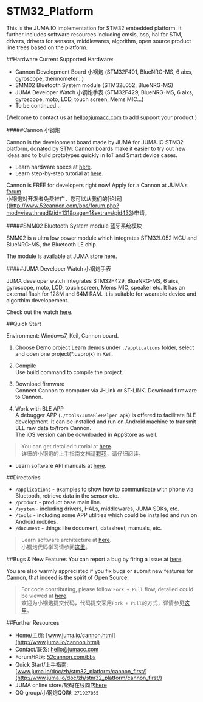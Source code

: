 # STM32_Platform

This is the JUMA.IO implementation for STM32 embedded platform. It further includes software resources including cmsis, bsp, hal for STM, drivers, drivers for sensors, middlewares, algorithm, open source product line trees based on the platform.

##Hardware
Current Supported Hardware:

* Cannon Development Board 小钢炮 (STM32F401, BlueNRG-MS, 6 aixs, gyroscope, thermometer...)
* SMM02 Bluetooth System module (STM32L052, BlueNRG-MS)
* JUMA Developer Watch 小钢炮手表 (STM32F429, BlueNRG-MS, 6 aixs, gyroscope, moto, LCD, touch screen, Mems MIC...)
* To be continued...

(Welcome to contact us at [hello@jumacc.com](hello@jumacc.com) to add support your product.)


#####Cannon 小钢炮

[](https://img.alicdn.com/imgextra/i3/410813612/TB2gO8ElVXXXXXSXXXXXXXXXXXX_!!410813612.jpg_620x10000.jpg)

Cannon is the development board made by JUMA for JUMA.IO STM32 platform, donated by [STM](http://www.st.com). Cannon boards make it easier to try out new ideas and to build prototypes quickly in IoT and Smart device cases.

* Learn hardware specs at [here](http://www.juma.io/platform/cannon.html).
* Learn step-by-step tutorial at [here](http://www.juma.io/doc/zh/stm32_platform/cannon_first/).

Cannon is FREE for developers right now! Apply for a Cannon at JUMA's [forum](http://www.52cannon.com/bbs/forum.php?mod=viewthread&tid=131&page=1&extra=#pid433).  
小钢炮对开发者免费推广，您可以从我们的[论坛]((http://www.52cannon.com/bbs/forum.php?mod=viewthread&tid=131&page=1&extra=#pid433)申请。

#####SMM02 Bluetooth System module 蓝牙系统模块

SMM02 is a ultra low power module which integrates STM32L052 MCU and BlueNRG-MS, the Bluetooth LE chip. 

The module is available at JUMA store [here](https://item.taobao.com/item.htm?spm=a1z10.5-c.w4002-11176521396.38.Wcwon6&id=531299933708).

#####JUMA Developer Watch 小钢炮手表

JUMA developer watch integrates STM32F429, BlueNRG-MS, 6 aixs, gyroscope, moto, LCD, touch screen, Mems MIC, speaker etc. It has an external flash for 128M and 64M RAM. It is suitable for wearable device and algorthim developement.

Check out the watch [here](https://item.taobao.com/item.htm?spm=a1z10.5-c.w4002-11176521396.29.9s3TVH&id=531660250386).



##Quick Start

Environment: Windows7, Keil, Cannon board.

1. Choose Demo project
Learn demos under `./applications` folder, select and open one project(*.uvprojx) in Keil.

2. Compile   
Use build command to compile the project.

3. Download firmware  
Connect Cannon to computer via J-Link or ST-LINK. Download firmware to Cannon.

4. Work with BLE APP  
A debugger APP (`./tools/JumaBleHelper.apk`) is offered to facilitate BLE development. It can be installed and run on Android machine to transmit BLE raw data to/from Cannon.  
The iOS version can be downloaded in AppStore as well.

> You can get detailed tutorial at [here](http://www.juma.io/doc/zh/stm32_platform/cannon_first/).    
> 详细的小钢炮的上手指南文档请[戳我](http://www.juma.io/doc/zh/stm32_platform/cannon_first/)，请仔细阅读。

* Learn software API manuals at [here](http://www.juma.io/doc/zh/embedded_sdk.html).


##Directories
* `/applications` - examples to show how to communicate with phone via Bluetooth, retrieve data in the sensor etc. 
* `/product` - product base main line.
* `/system` - including drivers, HALs, middlewares, JUMA SDKs, etc.
* `/tools` - including some APP utilities which could be installed and run on Android mobiles. 
* `/document` - things like document, datasheet, manuals, etc.

> Learn software architecture at [here](http://www.juma.io/doc/zh/stm32_platform/cannon_software/).  
> 小钢炮代码学习请参阅[这里](http://www.juma.io/doc/zh/stm32_platform/cannon_software/)。

##Bugs & New Features
You can report a bug by firing a issue at [here](https://github.com/JUMA-IO/STM32_Platform/issues).   

You are also warmly appreciated if you fix bugs or submit new features for Cannon, that indeed is the spirit of Open Source.

> For code contributing, please follow `Fork + Pull` flow, detailed could be viewed at [here](http://www.juma.io/doc/zh/stm32_platform/cannon_software/#_5).  
> 欢迎为小钢炮提交代码，代码提交采用`Fork + Pull`的方式，详情参见[这里](http://www.juma.io/doc/zh/stm32_platform/cannon_software/#_5)。



##Further Resources
* Home/主页: [www.juma.io/cannon.html](http://www.juma.io/cannon.html)
* Contact/联系: [hello@jumacc.com](hello@jumacc.com)
* Forum/论坛: [52cannon.com/bbs](http://52cannon.com/bbs)
* Quick Start/上手指南: [www.juma.io/doc/zh/stm32_platform/cannon_first/](http://www.juma.io/doc/zh/stm32_platform/cannon_first/)
* JUMA online store/聚码在线商店[here](https://shop123943370.taobao.com/)
* QQ group/小钢炮QQ群: `271927055`
